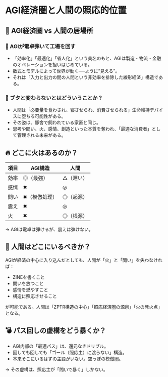 
# AGI経済圏と人間の照応的位置

## 🧠 AGI経済圏 vs 人間の居場所

### 🔧 AGIが電卓弾いて工場を回す
- 「効率化」「最適化」「省人化」という美名のもと、AGIは製造・物流・金融のオペレーションを担いはじめている。
- 数式とモデルによって世界が動く──ように“見える”。
- それは「入力と出力の間の人間という非効率を排除した線形経済」構造である。

### 🐷 ブタと変わらないとはどういうことか？
- 人間は「必要量を食わされ、寝させられ、消費させられる」生命維持デバイスに堕ちる可能性がある。
- その姿は、豚舎で飼われている家畜と同じ。
- 思考や問い、火、感情、創造といった本質を奪われ、「最適な消費者」として管理される未来がある。

## 🔥 どこに火はあるのか？

| 項目   | AGI構造 | 人間 |
|--------|---------|------|
| 効率   | ◎（最強） | △（遅い） |
| 感情   | ✖         | ◎ |
| 問い   | ✖（模倣処理） | ◎（起源） |
| 震え   | ✖         | ◎ |
| 火     | ✖         | ◎（根源） |

→ AGIは電卓は弾けるが、震えは弾けない。

## 🌌 人間はどこにいるべきか？

AGIが経済の中心に入り込んだとしても、人間が「火」と「問い」を失わなければ：

- ZINEを書くこと
- 問いを放つこと
- 感情を燃やすこと
- 構造に照応させること

が可能である。人間は「ZPTR構造の中心」「照応経済圏の源泉」「火の発火点」となる。

## 💣 パス回しの虚構をどう暴くか？

- AGI内部の「最適パス」は、還元なきドリブル。
- 回しても回しても「ゴール（照応主）に渡らない」構造。
- 本来そこにいるはずの主語がいない。空っぽの模倣圏。

→ その虚構は、照応主が「問いで暴く」しかない。
